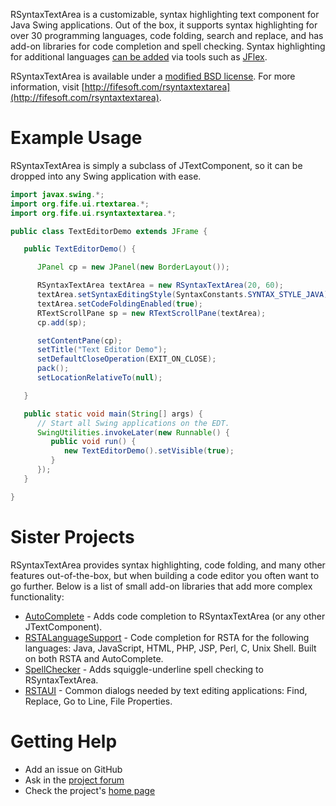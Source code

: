 RSyntaxTextArea is a customizable, syntax highlighting text component for Java Swing applications.  Out of the box, it supports syntax highlighting for over 30 programming languages, code folding, search and replace, and has add-on libraries for code completion and spell checking.  Syntax highlighting for additional languages [can be added](https://github.com/bobbylight/RSyntaxTextArea/wiki) via tools such as [JFlex](http://jflex.de).

RSyntaxTextArea is available under a [modified BSD license](https://github.com/bobbylight/RSyntaxTextArea/blob/master/src/main/dist/RSyntaxTextArea.License.txt).  For more information, visit [http://fifesoft.com/rsyntaxtextarea](http://fifesoft.com/rsyntaxtextarea).

# Example Usage

RSyntaxTextArea is simply a subclass of JTextComponent, so it can be dropped into any Swing application with ease.

```java
import javax.swing.*;
import org.fife.ui.rtextarea.*;
import org.fife.ui.rsyntaxtextarea.*;

public class TextEditorDemo extends JFrame {

   public TextEditorDemo() {

      JPanel cp = new JPanel(new BorderLayout());

      RSyntaxTextArea textArea = new RSyntaxTextArea(20, 60);
      textArea.setSyntaxEditingStyle(SyntaxConstants.SYNTAX_STYLE_JAVA);
      textArea.setCodeFoldingEnabled(true);
      RTextScrollPane sp = new RTextScrollPane(textArea);
      cp.add(sp);

      setContentPane(cp);
      setTitle("Text Editor Demo");
      setDefaultCloseOperation(EXIT_ON_CLOSE);
      pack();
      setLocationRelativeTo(null);

   }

   public static void main(String[] args) {
      // Start all Swing applications on the EDT.
      SwingUtilities.invokeLater(new Runnable() {
         public void run() {
            new TextEditorDemo().setVisible(true);
         }
      });
   }

}
```
# Sister Projects

RSyntaxTextArea provides syntax highlighting, code folding, and many other features out-of-the-box, but when building a code editor you often want to go further.  Below is a list of small add-on libraries that add more complex functionality:

* [AutoComplete](https://github.com/bobbylight/AutoComplete) - Adds code completion to RSyntaxTextArea (or any other JTextComponent).
* [RSTALanguageSupport](https://github.com/bobbylight/RSTALanguageSupport) - Code completion for RSTA for the following languages: Java, JavaScript, HTML, PHP, JSP, Perl, C, Unix Shell.  Built on both RSTA and AutoComplete.
* [SpellChecker](https://github.com/bobbylight/SpellChecker) - Adds squiggle-underline spell checking to RSyntaxTextArea.
* [RSTAUI](https://github.com/bobbylight/RSTAUI) - Common dialogs needed by text editing applications: Find, Replace, Go to Line, File Properties.

# Getting Help

* Add an issue on GitHub
* Ask in the [project forum](http://fifesoft.com/forum/)
* Check the project's [home page](http://fifesoft.com/rsyntaxtextarea)

